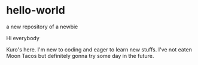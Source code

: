 # hello-world
a new repository of a newbie

Hi everybody

Kuro's here. I'm new to coding and eager to learn new stuffs.
I've not eaten Moon Tacos but definitely gonna try some day in the future.
